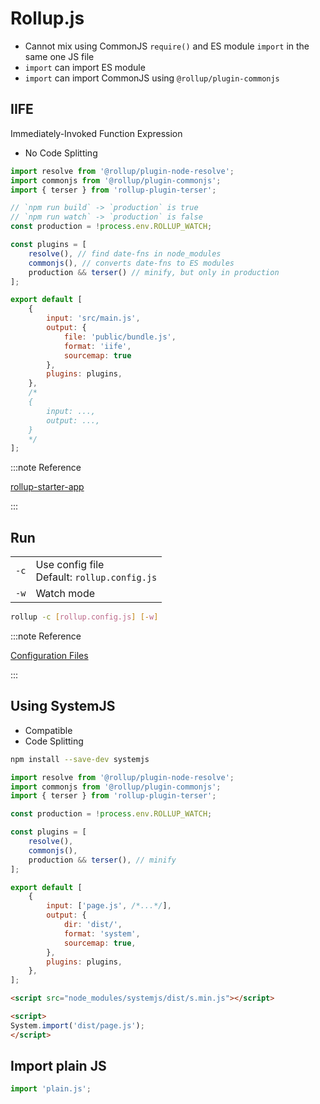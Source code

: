 # Rollup.js

- Cannot mix using CommonJS `require()` and ES module `import` in the same one JS file
- `import` can import ES module
- `import` can import CommonJS using `@rollup/plugin-commonjs`

## IIFE

Immediately-Invoked Function Expression

- No Code Splitting

```js title="rollup.config.js"
import resolve from '@rollup/plugin-node-resolve';
import commonjs from '@rollup/plugin-commonjs';
import { terser } from 'rollup-plugin-terser';

// `npm run build` -> `production` is true
// `npm run watch` -> `production` is false
const production = !process.env.ROLLUP_WATCH;

const plugins = [
    resolve(), // find date-fns in node_modules
    commonjs(), // converts date-fns to ES modules
    production && terser() // minify, but only in production
];

export default [
    {
        input: 'src/main.js',
        output: {
            file: 'public/bundle.js',
            format: 'iife',
            sourcemap: true
        },
        plugins: plugins,
    },
    /* 
    {
        input: ...,
        output: ...,
    }
    */
];
```

:::note Reference

[rollup-starter-app](https://github.com/rollup/rollup-starter-app/blob/master/rollup.config.js)

:::

## Run

| | |
|-|-|
| `-c` | Use config file<br/>Default: `rollup.config.js` |
| `-w` | Watch mode |

```bash
rollup -c [rollup.config.js] [-w]
```

:::note Reference

[Configuration Files](https://rollupjs.org/guide/en/#configuration-files)

:::

## Using SystemJS

- Compatible
- Code Splitting

```bash
npm install --save-dev systemjs
```

```js title="rollup.config.js"
import resolve from '@rollup/plugin-node-resolve';
import commonjs from '@rollup/plugin-commonjs';
import { terser } from 'rollup-plugin-terser';

const production = !process.env.ROLLUP_WATCH;

const plugins = [
    resolve(),
    commonjs(),
    production && terser(), // minify
];

export default [
    {
        input: ['page.js', /*...*/],
        output: {
            dir: 'dist/',
            format: 'system',
            sourcemap: true,
        },
        plugins: plugins,
    },
];
```

```html title=".html"
<script src="node_modules/systemjs/dist/s.min.js"></script>

<script>
System.import('dist/page.js');
</script>
```

## Import plain JS

```js
import 'plain.js';
```
